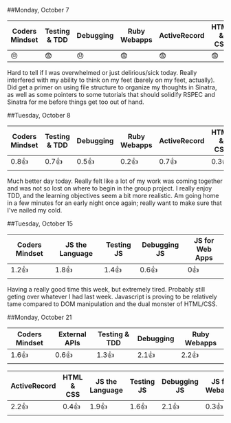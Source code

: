 ##Monday, October 7

| Coders Mindset | Testing & TDD | Debugging          | Ruby Webapps | ActiveRecord | HTML & CSS |
| -------------- | ------------- | ---------          | ------------ | ------------ | ---------- |
|    :pensive:   |  :fearful:    |  :disappointed:    | :fearful:    |   :fearful:  |  :fearful: |

Hard to tell if I was overwhelmed or just delirious/sick today. Really interfered with my ability to think on my feet     (barely on my feet, actually). Did get a primer on using file structure to organize my thoughts in Sinatra, as well as some pointers to some tutorials that should solidify RSPEC and Sinatra for me before things get too out of hand.

##Tuesday, October 8

| Coders Mindset | Testing & TDD | Debugging  | Ruby Webapps | ActiveRecord | HTML & CSS |
| -------------- | ------------- | ---------  | ------------ | ------------ | ---------- |
|    0.8:+1:     |  0.7:+1:      |  0.5:+1:   |  0.2:+1:     |   0.7:+1:    |  0.3:+1:   |

Much better day today. Really felt like a lot of my work was coming together and was not so lost on where to begin in the group project. I really enjoy TDD, and the learning objectives seem a bit more realistic. Am going home in a few minutes for an early night once again; really want to make sure that I've nailed my cold.

##Tuesday, October 15

| Coders Mindset | JS the Language | Testing JS | Debugging JS | JS for Web Apps |
| -------------- | --------------- | ---------- | ------------ | --------------- |
|     1.2:+1:    |    1.8:+1:      |  1.4:+1:   |   0.6:+1:    |    0:+1:        |

Having a really good time this week, but extremely tired. Probably still geting over whatever I had last week. Javascript is proving to be relatively tame compared to DOM manipulation and the dual monster of HTML/CSS.

##Monday, October 21

| Coders Mindset | External APIs |  Testing & TDD | Debugging | Ruby Webapps |
| -------------- | ------------- |  ------------- | --------- | ------------ |
|   1.6:+1:      |    0.6:+1:    |      1.3:+1:   | 2.1:+1:   |   2.2:+1:    |

| ActiveRecord | HTML & CSS | JS the Language | Testing JS | Debugging JS | JS for Webapps |
| ------------ | ---------- | --------------- | ---------- | ------------ | -------------- |
|   2.2:+1:    |  0.4:+1:   |   1.9:+1:       |   1.6:+1:  |    2.1:+1:   |   0.3:+1:      |
